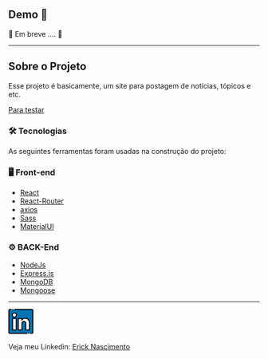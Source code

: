 ## Demo 📸

🚧 Em breve .... 🚧

---

## Sobre o Projeto

Esse projeto é basicamente, um site para postagem de notícias, tópicos e etc.

[Para testar](https://erick-news-front-end.vercel.app/)

### 🛠 Tecnologias

As seguintes ferramentas foram usadas na construção do projeto:


### 🖥️​ Front-end

- [React](https://reactjs.org/)
- [React-Router](https://reactrouter.com/en/main)
- [axios](https://axios-http.com/docs/intro)
- [Sass](https://sass-lang.com/)
- [MaterialUI](https://mui.com/material-ui/getting-started/overview/)

### ⚙️ BACK-End

- [NodeJs](https://nodejs.org/en/)
- [Express.js](https://expressjs.com/)
- [MongoDB](https://www.mongodb.com/docs/)
- [Mongoose](https://mongoosejs.com/docs/guide.html)

---

<a href="https://www.linkedin.com/in/erick-nascimento-1926a8231/">
<img src="./.github/linkedin.png" alt="linkedin" height="50"></a>
<br />


Veja meu Linkedin: [Erick Nascimento](https://www.linkedin.com/in/erick-nascimento-1926a8231/)